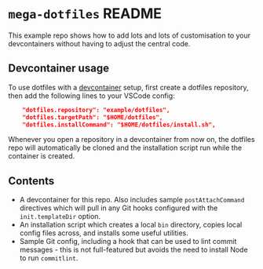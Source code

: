 # `mega-dotfiles` README

This example repo shows how to add lots and lots of customisation to your
devcontainers without having to adjust the central code.

## Devcontainer usage

To use dotfiles with a [devcontainer](https://containers.dev) setup, first
create a dotfiles repository, then add the following lines to your VSCode
config:

```json
    "dotfiles.repository": "example/dotfiles",
    "dotfiles.targetPath": "$HOME/dotfiles",
    "dotfiles.installCommand": "$HOME/dotfiles/install.sh",
```

Whenever you open a repository in a devcontainer from now on, the dotfiles repo
will automatically be cloned and the installation script run while the
container is created.

## Contents

-   A devcontainer for this repo. Also includes sample `postAttachCommand`
    directives which will pull in any Git hooks configured with the
    `init.templateDir` option.
-   An installation script which creates a local `bin` directory, copies local
    config files across, and installs some useful utilities.
-   Sample Git config, including a hook that can be used to lint commit
    messages - this is not full-featured but avoids the need to install Node to
    run `commitlint`.
